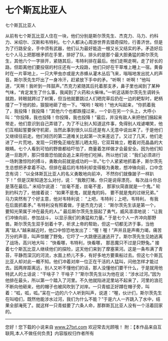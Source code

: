 # 七个斯瓦比亚人

七个斯瓦比亚人 

从前有七个斯瓦比亚人住在一块，他们分别是斯尔茨先生、杰克力、马力、约科力、米绍尔、汉斯和韦特利。七个人都决心周游世界去猎奇探险，行善济世。但是为了行路安全，手中须有武器，他们认为最好能造一根又长又结实的矛。矛造好后七个人马上把那根矛抓在手里，排好了队，排头的是那个最大胆勇猛的斯尔茨先生，其他六个一字排开，紧随其后，韦特利排在最后。他们走啊走啊，走了好长的路，但距离他们要投宿的村庄还有一大段路，他们只好在干草堆上睡上一宿。黄昏时在一片草地上，一只大甲虫亦或是大赤蜂从灌木丛后飞来，嗡嗡地发出扰人的声音。斯尔茨先生吓出了一身冷汗，赶紧放下手中的矛。“听啊！ 
听啊！”他叫道，“天啊！我听到一阵鼓声。”杰克力紧随其后托着那支矛，鼻子里也闻到了某种气味，“肯定发生了什么事，我闻到了火药和火柴味。”一听这话斯尔茨先生调转头就跑，转眼就跨过了树篱，但当他就要跳过人们晒完草后扔在一边的耙犁时，耙柄撞了一下他的脸，狠狠地砸了他一下。“唉哟！唉哟！”他大叫起来，“你抓着我了，我投降！我投降！”其他六个也都跌撞过来，一个趴在另一个头上，大呼小叫：“你投降，我也投降！你投降，我也投降！”最后，并没有敌人来把他们捆起来带走，他们意识到自己弄错了，为了不让别人知道这件事，免得别人戏谑嘲笑，他们互相起誓要保守机密，当然此事到很久以后还是有人无意中说出来了。于是他们又继续往前走。他们经历的第二道难关比起第一次来差远了。又过了几天，他们走进了一片荒地，发现一只野兔正缩在那儿晒太阳，它双耳耸立，瞪着对亮晶晶的大眼睛。七个人看到可怕的野兽都给吓怕了，商量着怎样做才会最安全。因为他们知道一旦跑开，那只怪兽恐怕就会追上来将他们吃掉。所以他们说：“我们必须进行一场刺激惊险的搏斗，勇敢向前就是成功的一半。”七个人紧紧地抓着矛，斯尔茨先生总想把矛拿着不动，但排在最后的韦特利却变得极为勇敢，想冲锋向前，口中念念有词： 
“以全体斯瓦比亚人的名义勇敢地向前冲， 
不然你们就像跛子一样趴下！” 
但是汉斯知道怎么对付，说： 
“我敢打赌，你只是说得漂亮， 
每次战斗你总是落在最后。” 
米绍尔说道： 
“丝毫不差，丝毫不差， 
那家伙简直就是一个鬼。” 
轮到约科力了，他接着说： 
“如果不是鬼，就是鬼的妈， 
要不就是鬼的过继兄弟。” 
马力突然有了个好主意，他对韦特利说： 
“上吧，韦特利；上吧，韦特利， 
有我在后面抓着矛。” 
韦特利没有照着做，于是杰克力说： 
“斯尔茨先生该是第一个， 
要知光荣属于冲在最先的人。” 
最后斯尔茨先生鼓起了勇气，威风凛凛地说： 
“让我们冲锋向前，参加战斗， 
以显示我们的勇猛和力量。” 
于是七个人一齐冲向那野兽。斯尔茨先生双手划着十字，祈求上帝的帮助，但这一切都无济于事，当他离“敌人”越来越近时，他口中惊恐地发出了：“喔！喔！”声并且是声嘶力竭，痛苦万分的声音，叫声惊醒了野兔，它吓了一大跳便迅速逃开了。斯尔茨先生见她逃离了战场，高兴地大叫： 
“快看哪，韦特利，快看哪， 
那恶魔只不过是只野兔。” 
接着七个斯瓦比亚人继续他们的探险，这天他们来到了摩塞莱河。这是一条布满了青苔，平静而深沉的河流，水面上桥儿不多，有好多地方要乘船过去。但这七个斯瓦比亚人却对此一概不知。他们冲着对岸一位正在干活的人猛叫，问他怎样才能过去。因两岸距离远，别人又听不懂他们的话，那人没懂他们要干什么，于是就用他特武人的土话说：“干啥子？ 
干啥子？”斯尔茨先生以为他在说：“涉水过河。”因为他排在最头，所以第一个踏入了河里。不久他就陷进泥里站不起来了，河里的浪花不断向他砸来，他的帽子也被风吹到了对岸。一只青蛙正好蹲在帽子旁，叫着：“呱，呱，呱。”呆在一边的六个人听到叫声，说道：“喔，伙计们，斯尔茨先生在叫咱们，既然他能涉水过河，我们为什么不能？”于是六人一齐跳入了水中，结果全部淹死了。就这样一只青蛙要了六条人命，那群斯瓦比亚人没有一个活着回家的。 

                  
--------------------
您好！您下载的小说来自 www.27txt.com 欢迎常去光顾哦！
附：【本作品来自互联网,本人不做任何负责】内容版权归作者所有